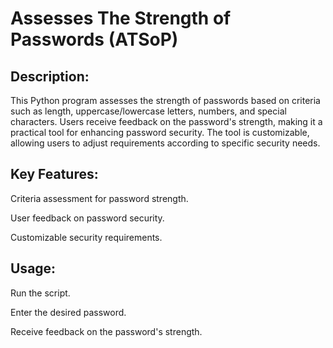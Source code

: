 # Assesses The Strength of Passwords (ATSoP)

## Description:

This Python program assesses the strength of passwords based on criteria such as length, uppercase/lowercase letters, numbers, and special characters. Users receive feedback on the password's strength, making it a practical tool for enhancing password security. The tool is customizable, allowing users to adjust requirements according to specific security needs.


## Key Features:

Criteria assessment for password strength.

User feedback on password security.

Customizable security requirements.


## Usage:

Run the script.

Enter the desired password.

Receive feedback on the password's strength.

